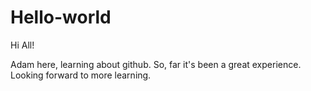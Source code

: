 # Hello-world

Hi All!

Adam here, learning about github. So, far it's been a great experience. 
Looking forward to more learning. 
